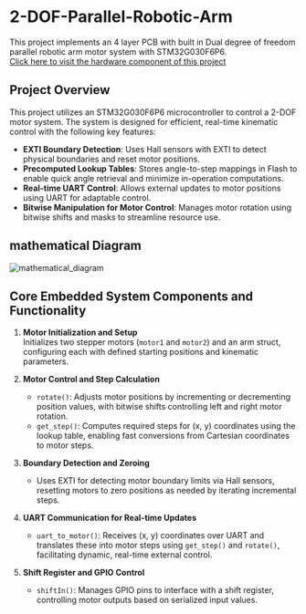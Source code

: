 # 2-DOF-Parallel-Robotic-Arm

This project implements an 4 layer PCB with built in Dual degree of freedom parallel robotic arm motor system with STM32G030F6P6.  
[Click here to visit the hardware component of this project](https://github.com/BentoMomento/2-DOF-Parallel-Robotic-Arm-PCB) 

## Project Overview

This project utilizes an STM32G030F6P6 microcontroller to control a 2-DOF motor system. The system is designed for efficient, real-time kinematic control with the following key features:

- **EXTI Boundary Detection**: Uses Hall sensors with EXTI to detect physical boundaries and reset motor positions.
- **Precomputed Lookup Tables**: Stores angle-to-step mappings in Flash to enable quick angle retrieval and minimize in-operation computations.
- **Real-time UART Control**: Allows external updates to motor positions using UART for adaptable control.
- **Bitwise Manipulation for Motor Control**: Manages motor rotation using bitwise shifts and masks to streamline resource use.

## mathematical Diagram

![mathematical_diagram](https://github.com/user-attachments/assets/0dfd0a13-7129-4418-88e6-264f1dda7995)

## Core Embedded System Components and Functionality

1. **Motor Initialization and Setup**  
   Initializes two stepper motors (`motor1` and `motor2`) and an arm struct, configuring each with defined starting positions and kinematic parameters.

2. **Motor Control and Step Calculation**
   - `rotate()`: Adjusts motor positions by incrementing or decrementing position values, with bitwise shifts controlling left and right motor rotation.
   - `get_step()`: Computes required steps for (x, y) coordinates using the lookup table, enabling fast conversions from Cartesian coordinates to motor steps.

3. **Boundary Detection and Zeroing**
   - Uses EXTI for detecting motor boundary limits via Hall sensors, resetting motors to zero positions as needed by iterating incremental steps.

4. **UART Communication for Real-time Updates**
   - `uart_to_motor()`: Receives (x, y) coordinates over UART and translates these into motor steps using `get_step()` and `rotate()`, facilitating dynamic, real-time external control.

5. **Shift Register and GPIO Control**
   - `shiftIn()`: Manages GPIO pins to interface with a shift register, controlling motor outputs based on serialized input values.


